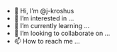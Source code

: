 - 👋 Hi, I’m @j-kroshus
- 👀 I’m interested in ...
- 🌱 I’m currently learning ...
- 💞️ I’m looking to collaborate on ...
- 📫 How to reach me ...

<!---
j-kroshus/j-kroshus is a ✨ special ✨ repository because its `README.md` (this file) appears on your GitHub profile.
You can click the Preview link to take a look at your changes.
--->
